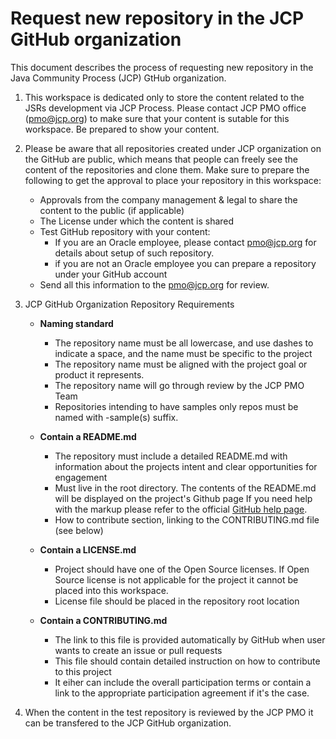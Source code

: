 # Request new repository in the JCP GitHub organization

This document describes the process of requesting new repository in the Java Community Process (JCP) GtHub organization.

1. This workspace is dedicated only to store the content related to the JSRs development via JCP Process.
Please contact JCP PMO office (pmo@jcp.org) to make sure that your content is sutable for this workspace. Be prepared to show your content.

2. Please be aware that all repositories created under JCP organization on the GitHub are public, which means that people can freely see the content of the repositories
and clone them. Make sure to prepare the following to get the approval to place your repository in this workspace:

   * Approvals from the company management & legal to share the content to the public (if applicable)
   * The License under which the content is shared
   * Test GitHub repository with your content:
      * If you are an Oracle employee, please contact pmo@jcp.org for details about setup of such repository. 
      * if you are not an Oracle employee you can prepare a repository under your GitHub account
   * Send all this information to the pmo@jcp.org for review.


3. JCP GitHub Organization Repository Requirements

   * __Naming standard__

      * The repository name must be all lowercase, and use dashes to indicate a space, and the name must be specific to the project
      * The repository name must be aligned with the project goal or product it represents.
      * The repository name will go through review by the JCP PMO Team
      * Repositories intending to have samples only repos must be named with -sample(s) suffix.


   * __Contain a README.md__

      * The repository must include a detailed README.md with information about the projects intent and clear opportunities for engagement
      * Must live in the root directory. The contents of the README.md will be displayed on the project's Github page
        If you need help with the markup please refer to the official [GitHub help page](https://guides.github.com/features/mastering-markdown/).
      * How to contribute section, linking to the CONTRIBUTING.md file (see below)

   * __Contain a LICENSE.md__
  
      * Project should have one of the Open Source licenses. If Open Source license is not applicable for the project it cannot be placed into this workspace.
      * License file should be placed in the repository root location

   * __Contain a CONTRIBUTING.md__

      * The link to this file is provided automatically by GitHub when user wants to create an issue or pull requests
      * This file should contain detailed instruction on how to contribute to this project
      * It eiher can include the overall participation terms or contain a link to the appropriate participation agreement if it's the case.


4. When the content in the test repository is reviewed by the JCP PMO it can be transfered to the JCP GitHub organization. 